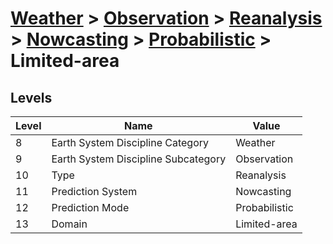 # [Weather](../../../../..) > [Observation](../../../..) > [Reanalysis](../../..) > [Nowcasting](../..) > [Probabilistic](..) > Limited-area

## Levels

| Level | Name | Value |
|-----|-----|-----|
| 8 | Earth System Discipline Category | Weather |
| 9 | Earth System Discipline Subcategory | Observation |
| 10 | Type | Reanalysis |
| 11 | Prediction System | Nowcasting |
| 12 | Prediction Mode | Probabilistic |
| 13 | Domain | Limited-area |
